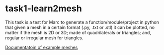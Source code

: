 # task1-learn2mesh

This task is a test for Marc to generate a function/module/project in python that given a mesh in a certain format (.py, .txt or .stl) it can be plotted, no matter if the mesh is 2D or 3D; made of quadrilaterals or triangles; and, regular or irregular mesh for triangles.

[Documentatoin of example meshes](docs/README.md)